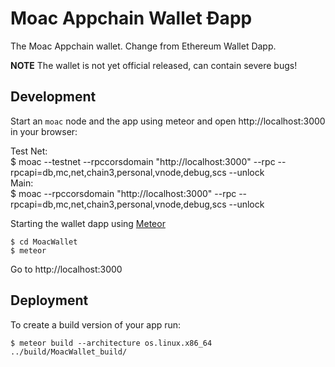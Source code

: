 # Moac Appchain Wallet Ðapp

The Moac Appchain wallet. Change from Ethereum Wallet Dapp.

**NOTE** The wallet is not yet official released,
can contain severe bugs!  

## Development  
Start an `moac` node and the app using meteor and open http://localhost:3000 in your browser:  

Test Net:  
    $ moac --testnet --rpccorsdomain "http://localhost:3000" --rpc --rpcapi=db,mc,net,chain3,personal,vnode,debug,scs --unlock <your account>  
Main:  
    $ moac --rpccorsdomain "http://localhost:3000" --rpc --rpcapi=db,mc,net,chain3,personal,vnode,debug,scs --unlock <your account>  

Starting the wallet dapp using [Meteor](https://meteor.com/install)

    $ cd MoacWallet
    $ meteor

Go to http://localhost:3000


## Deployment

To create a build version of your app run:

    $ meteor build --architecture os.linux.x86_64  ../build/MoacWallet_build/
